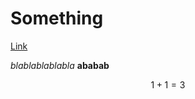 # Something

[Link](https://github.com/WEIGUOZENG/cse15l-lab-reports)

*blablablablabla*
**ababab**

$$ 
1+1=3
$$
